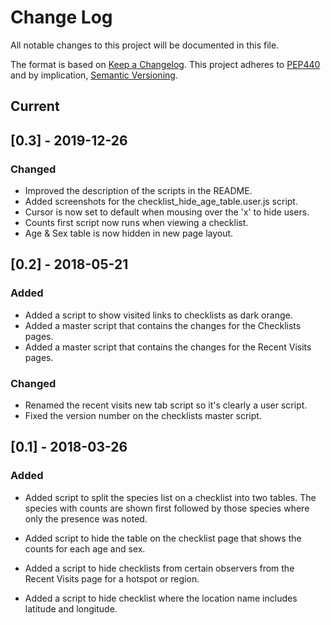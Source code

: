 # Change Log
All notable changes to this project will be documented in this file.

The format is based on [Keep a Changelog](http://keepachangelog.com/).
This project adheres to [PEP440](https://www.python.org/dev/peps/pep-0440/)
and by implication, [Semantic Versioning](http://semver.org/).

## Current

## [0.3] - 2019-12-26
### Changed
- Improved the description of the scripts in the README.
- Added screenshots for the checklist_hide_age_table.user.js script.
- Cursor is now set to default when mousing over the 'x' to hide users.
- Counts first script now runs when viewing a checklist.
- Age & Sex table is now hidden in new page layout.

## [0.2] - 2018-05-21
### Added
- Added a script to show visited links to checklists as dark orange.
- Added a master script that contains the changes for the Checklists pages.
- Added a master script that contains the changes for the Recent Visits pages.
### Changed
- Renamed the recent visits new tab script so it's clearly a user script.
- Fixed the version number on the checklists master script.


## [0.1] - 2018-03-26
### Added
- Added script to split the species list on a checklist into two tables. 
  The species with counts are shown first followed by those species where 
  only the presence was noted.
  
- Added script to hide the table on the checklist page that shows the 
  counts for each age and sex.
  
- Added a script to hide checklists from certain observers from the 
  Recent Visits page for a hotspot or region.

- Added a script to hide checklist where the location name includes
  latitude and longitude.
